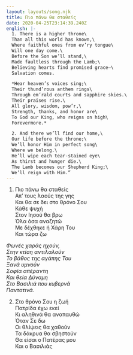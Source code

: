 ```yaml
---
layout: layouts/song.njk
title: Πιο πάνω θα σταθείς
date: 2020-04-25T23:14:39.240Z
english: |-
  1. There is a higher throne\
  Than all this world has known,\
  Where faithful ones from ev’ry tongue\
  Will one day come.\
  Before the Son we’ll stand,\
  Made faultless through the Lamb;\
  Believing hearts find promised grace—\
  Salvation comes.

  *Hear heaven’s voices sing;\
  Their thund’rous anthem rings\
  Through em’rald courts and sapphire skies.\
  Their praises rise.\
  All glory, wisdom, pow’r,\
  Strength, thanks, and honor are\
  To God our King, who reigns on high\
  Forevermore.*

  2. And there we’ll find our home,\
  Our life before the throne;\
  We’ll honor Him in perfect song\
  Where we belong.\
  He’ll wipe each tear-stained eye\
  As thirst and hunger die.\
  The Lamb becomes our Shepherd King;\
  We’ll reign with Him.”
---
```

1. Πιο πάνω θα σταθείς\
Απ’ τους λαούς της γης\
Και θα σε δει στο θρόνο Σου\
Κάθε ψυχή\
Στον Ιησού θα βρω\
Όλα όσα αναζητώ\
Με δέχθηκε ή Χάρη Του\
Και τώρα ζω

*Φωνές χαράς ηχούν,\
Στην κτίση αντιλαλούν\
Το βάθος της αγάπης Του\
Ξανά υμνούν\
Σοφία απέραντη\
Και θεία Δύναμη\
Στο Βασιλιά που κυβερνά\
Παντοτινά.*

2. Στο θρόνο Σου η ζωή\
Πατρίδα έχω εκεί\
Κι αληθινά θα αναπαυθώ\
Όταν Σε δω\
Οι θλίψεις θα χαθούν\
Τα δάκρυα θα σβηστούν\
Θα είσαι ο Πατέρας μου\
Και ο Βασιλιάς